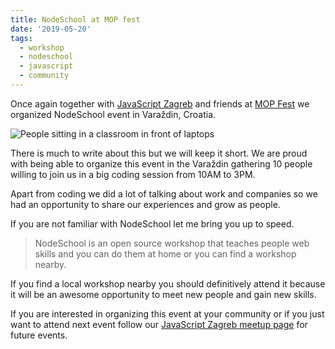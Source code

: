 ```yaml
---
title: NodeSchool at MOP fest
date: '2019-05-20'
tags:
  - workshop
  - nodeschool
  - javascript
  - community
---
```


Once again together with [JavaScript Zagreb](https://www.meetup.com/javascript-zagreb) and friends at [MOP Fest](https://www.facebook.com/MOPfest) we organized NodeSchool event in Varaždin, Croatia.

![People sitting in a classroom in front of laptops](/images/mop-nodeschool.jpg "Here you can see my friend Domagoj really focused on his JavaScript task")

There is much to write about this but we will keep it short.
We are proud with being able to organize this event in the Varaždin gathering 10 people willing to join us in a big coding session from 10AM to 3PM.

Apart from coding we did a lot of talking about work and companies so we had an opportunity to share our experiences and grow as people.


If you are not familiar with NodeSchool let me bring you up to speed.

> NodeSchool is an open source workshop that teaches people web skills and you can do them at home or you can find a workshop nearby.

If you find a local workshop nearby you should definitively attend it because it will be an awesome opportunity to meet new people and gain new skills.


If you are interested in organizing this event at your community or if you just want to attend next event follow our [JavaScript Zagreb meetup page](https://www.meetup.com/javascript-zagreb) for future events.